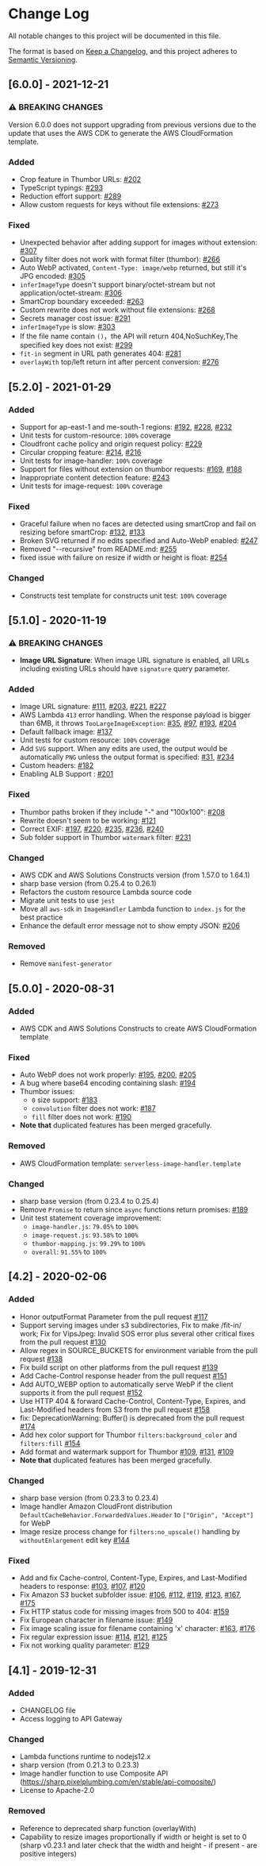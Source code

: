 # Change Log

All notable changes to this project will be documented in this file.

The format is based on [Keep a Changelog](https://keepachangelog.com/en/1.0.0/),
and this project adheres to [Semantic Versioning](https://semver.org/spec/v2.0.0.html).

## [6.0.0] - 2021-12-21

### ⚠ BREAKING CHANGES

Version 6.0.0 does not support upgrading from previous versions due to the update that uses the AWS CDK to generate the AWS CloudFormation template.

### Added

- Crop feature in Thumbor URLs: [#202](https://github.com/aws-solutions/serverless-image-handler/pull/202)
- TypeScript typings: [#293](https://github.com/aws-solutions/serverless-image-handler/issues/293)
- Reduction effort support: [#289](https://github.com/aws-solutions/serverless-image-handler/issues/289)
- Allow custom requests for keys without file extensions: [#273](https://github.com/aws-solutions/serverless-image-handler/issues/273)

### Fixed

- Unexpected behavior after adding support for images without extension: [#307](https://github.com/aws-solutions/serverless-image-handler/issues/307)
- Quality filter does not work with format filter (thumbor): [#266](https://github.com/aws-solutions/serverless-image-handler/issues/266)
- Auto WebP activated, `Content-Type: image/webp` returned, but still it's JPG encoded: [#305](https://github.com/aws-solutions/serverless-image-handler/issues/305)
- `inferImageType` doesn't support binary/octet-stream but not application/octet-stream: [#306](https://github.com/aws-solutions/serverless-image-handler/issues/306)
- SmartCrop boundary exceeded: [#263](https://github.com/aws-solutions/serverless-image-handler/issues/263)
- Custom rewrite does not work without file extensions: [#268](https://github.com/aws-solutions/serverless-image-handler/issues/268)
- Secrets manager cost issue: [#291](https://github.com/aws-solutions/serverless-image-handler/issues/291)
- `inferImageType` is slow: [#303](https://github.com/aws-solutions/serverless-image-handler/issues/303)
- If the file name contain `()`，the API will return 404,NoSuchKey,The specified key does not exist: [#299](https://github.com/aws-solutions/serverless-image-handler/issues/299)
- `fit-in` segment in URL path generates 404: [#281](https://github.com/aws-solutions/serverless-image-handler/issues/281)
- `overlayWith` top/left return int after percent conversion: [#276](https://github.com/aws-solutions/serverless-image-handler/issues/276)

## [5.2.0] - 2021-01-29

### Added

- Support for ap-east-1 and me-south-1 regions: [#192](https://github.com/aws-solutions/serverless-image-handler/issues/192), [#228](https://github.com/aws-solutions/serverless-image-handler/issues/228), [#232](https://github.com/aws-solutions/serverless-image-handler/issues/232)
- Unit tests for custom-resource: `100%` coverage
- Cloudfront cache policy and origin request policy: [#229](https://github.com/aws-solutions/serverless-image-handler/issues/229)
- Circular cropping feature: [#214](https://github.com/aws-solutions/serverless-image-handler/issues/214), [#216](https://github.com/aws-solutions/serverless-image-handler/issues/216)
- Unit tests for image-handler: `100%` coverage
- Support for files without extension on thumbor requests: [#169](https://github.com/aws-solutions/serverless-image-handler/issues/169), [#188](https://github.com/aws-solutions/serverless-image-handler/issues/188)
- Inappropriate content detection feature: [#243](https://github.com/aws-solutions/serverless-image-handler/issues/243)
- Unit tests for image-request: `100%` coverage

### Fixed

- Graceful failure when no faces are detected using smartCrop and fail on resizing before smartCrop: [#132](https://github.com/aws-solutions/serverless-image-handler/issues/132), [#133](https://github.com/aws-solutions/serverless-image-handler/issues/133)
- Broken SVG returned if no edits specified and Auto-WebP enabled: [#247](https://github.com/aws-solutions/serverless-image-handler/issues/247)
- Removed "--recursive" from README.md: [#255](https://github.com/aws-solutions/serverless-image-handler/pull/255)
- fixed issue with failure on resize if width or height is float: [#254](https://github.com/aws-solutions/serverless-image-handler/issues/254)

### Changed

- Constructs test template for constructs unit test: `100%` coverage

## [5.1.0] - 2020-11-19

### ⚠ BREAKING CHANGES

- **Image URL Signature**: When image URL signature is enabled, all URLs including existing URLs should have `signature` query parameter.

### Added

- Image URL signature: [#111](https://github.com/aws-solutions/serverless-image-handler/issues/111), [#203](https://github.com/aws-solutions/serverless-image-handler/issues/203), [#221](https://github.com/aws-solutions/serverless-image-handler/issues/221), [#227](https://github.com/aws-solutions/serverless-image-handler/pull/227)
- AWS Lambda `413` error handling. When the response payload is bigger than 6MB, it throws `TooLargeImageException`: [#35](https://github.com/aws-solutions/serverless-image-handler/issues/35), [#97](https://github.com/aws-solutions/serverless-image-handler/issues/97), [#193](https://github.com/aws-solutions/serverless-image-handler/issues/193), [#204](https://github.com/aws-solutions/serverless-image-handler/issues/204)
- Default fallback image: [#137](https://github.com/aws-solutions/serverless-image-handler/issues/137)
- Unit tests for custom resource: `100%` coverage
- Add `SVG` support. When any edits are used, the output would be automatically `PNG` unless the output format is specified: [#31](https://github.com/aws-solutions/serverless-image-handler/issues/31), [#234](https://github.com/aws-solutions/serverless-image-handler/issues/234)
- Custom headers: [#182](https://github.com/aws-solutions/serverless-image-handler/pull/182)
- Enabling ALB Support : [#201](https://github.com/aws-solutions/serverless-image-handler/pull/201)

### Fixed

- Thumbor paths broken if they include "-" and "100x100": [#208](https://github.com/aws-solutions/serverless-image-handler/issues/208)
- Rewrite doesn't seem to be working: [#121](https://github.com/aws-solutions/serverless-image-handler/issues/121)
- Correct EXIF: [#197](https://github.com/aws-solutions/serverless-image-handler/issues/197), [#220](https://github.com/aws-solutions/serverless-image-handler/issues/220), [#235](https://github.com/aws-solutions/serverless-image-handler/issues/235), [#236](https://github.com/aws-solutions/serverless-image-handler/issues/236), [#240](https://github.com/aws-solutions/serverless-image-handler/issues/240)
- Sub folder support in Thumbor `watermark` filter: [#231](https://github.com/aws-solutions/serverless-image-handler/issues/231)

### Changed

- AWS CDK and AWS Solutions Constructs version (from 1.57.0 to 1.64.1)
- sharp base version (from 0.25.4 to 0.26.1)
- Refactors the custom resource Lambda source code
- Migrate unit tests to use `jest`
- Move all `aws-sdk` in `ImageHandler` Lambda function to `index.js` for the best practice
- Enhance the default error message not to show empty JSON: [#206](https://github.com/aws-solutions/serverless-image-handler/issues/206)

### Removed

- Remove `manifest-generator`

## [5.0.0] - 2020-08-31

### Added

- AWS CDK and AWS Solutions Constructs to create AWS CloudFormation template

### Fixed

- Auto WebP does not work properly: [#195](https://github.com/aws-solutions/serverless-image-handler/pull/195), [#200](https://github.com/aws-solutions/serverless-image-handler/issues/200), [#205](https://github.com/aws-solutions/serverless-image-handler/issues/205)
- A bug where base64 encoding containing slash: [#194](https://github.com/aws-solutions/serverless-image-handler/pull/194)
- Thumbor issues:
  - `0` size support: [#183](https://github.com/aws-solutions/serverless-image-handler/issues/183)
  - `convolution` filter does not work: [#187](https://github.com/aws-solutions/serverless-image-handler/issues/187)
  - `fill` filter does not work: [#190](https://github.com/aws-solutions/serverless-image-handler/issues/190)
- **Note that** duplicated features has been merged gracefully.

### Removed

- AWS CloudFormation template: `serverless-image-handler.template`

### Changed

- sharp base version (from 0.23.4 to 0.25.4)
- Remove `Promise` to return since `async` functions return promises: [#189](https://github.com/aws-solutions/serverless-image-handler/issues/189)
- Unit test statement coverage improvement:
  - `image-handler.js`: `79.05%` to `100%`
  - `image-request.js`: `93.58%` to `100%`
  - `thumbor-mapping.js`: `99.29%` to `100%`
  - `overall`: `91.55%` to `100%`

## [4.2] - 2020-02-06

### Added

- Honor outputFormat Parameter from the pull request [#117](https://github.com/aws-solutions/serverless-image-handler/pull/117)
- Support serving images under s3 subdirectories, Fix to make /fit-in/ work; Fix for VipsJpeg: Invalid SOS error plus several other critical fixes from the pull request [#130](https://github.com/aws-solutions/serverless-image-handler/pull/130)
- Allow regex in SOURCE_BUCKETS for environment variable from the pull request [#138](https://github.com/aws-solutions/serverless-image-handler/pull/138)
- Fix build script on other platforms from the pull request [#139](https://github.com/aws-solutions/serverless-image-handler/pull/139)
- Add Cache-Control response header from the pull request [#151](https://github.com/aws-solutions/serverless-image-handler/pull/151)
- Add AUTO_WEBP option to automatically serve WebP if the client supports it from the pull request [#152](https://github.com/aws-solutions/serverless-image-handler/pull/152)
- Use HTTP 404 & forward Cache-Control, Content-Type, Expires, and Last-Modified headers from S3 from the pull request [#158](https://github.com/aws-solutions/serverless-image-handler/pull/158)
- fix: DeprecationWarning: Buffer() is deprecated from the pull request [#174](https://github.com/aws-solutions/serverless-image-handler/pull/174)
- Add hex color support for Thumbor `filters:background_color` and `filters:fill` [#154](https://github.com/aws-solutions/serverless-image-handler/issues/154)
- Add format and watermark support for Thumbor [#109](https://github.com/aws-solutions/serverless-image-handler/issues/109), [#131](https://github.com/aws-solutions/serverless-image-handler/issues/131), [#109](https://github.com/aws-solutions/serverless-image-handler/issues/142)
- **Note that** duplicated features has been merged gracefully.

### Changed

- sharp base version (from 0.23.3 to 0.23.4)
- Image handler Amazon CloudFront distribution `DefaultCacheBehavior.ForwardedValues.Header` to `["Origin", "Accept"]` for WebP
- Image resize process change for `filters:no_upscale()` handling by `withoutEnlargement` edit key [#144](https://github.com/aws-solutions/serverless-image-handler/issues/144)

### Fixed

- Add and fix Cache-control, Content-Type, Expires, and Last-Modified headers to response: [#103](https://github.com/aws-solutions/serverless-image-handler/issues/103), [#107](https://github.com/aws-solutions/serverless-image-handler/issues/107), [#120](https://github.com/aws-solutions/serverless-image-handler/issues/120)
- Fix Amazon S3 bucket subfolder issue: [#106](https://github.com/aws-solutions/serverless-image-handler/issues/106), [#112](https://github.com/aws-solutions/serverless-image-handler/issues/112), [#119](https://github.com/aws-solutions/serverless-image-handler/issues/119), [#123](https://github.com/aws-solutions/serverless-image-handler/issues/123), [#167](https://github.com/aws-solutions/serverless-image-handler/issues/167), [#175](https://github.com/aws-solutions/serverless-image-handler/issues/175)
- Fix HTTP status code for missing images from 500 to 404: [#159](https://github.com/aws-solutions/serverless-image-handler/issues/159)
- Fix European character in filename issue: [#149](https://github.com/aws-solutions/serverless-image-handler/issues/149)
- Fix image scaling issue for filename containing 'x' character: [#163](https://github.com/aws-solutions/serverless-image-handler/issues/163), [#176](https://github.com/aws-solutions/serverless-image-handler/issues/176)
- Fix regular expression issue: [#114](https://github.com/aws-solutions/serverless-image-handler/issues/114), [#121](https://github.com/aws-solutions/serverless-image-handler/issues/121), [#125](https://github.com/aws-solutions/serverless-image-handler/issues/125)
- Fix not working quality parameter: [#129](https://github.com/aws-solutions/serverless-image-handler/issues/129)

## [4.1] - 2019-12-31

### Added

- CHANGELOG file
- Access logging to API Gateway

### Changed

- Lambda functions runtime to nodejs12.x
- sharp version (from 0.21.3 to 0.23.3)
- Image handler function to use Composite API (https://sharp.pixelplumbing.com/en/stable/api-composite/)
- License to Apache-2.0

### Removed

- Reference to deprecated sharp function (overlayWith)
- Capability to resize images proportionally if width or height is set to 0 (sharp v0.23.1 and later check that the width and height - if present - are positive integers)
